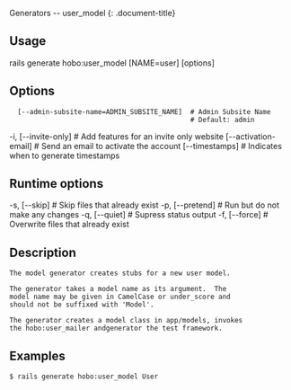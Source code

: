 Generators -- user\_model
{: .document-title}


## Usage

    

  rails generate hobo:user_model [NAME=user] [options]


## Options

    

      [--admin-subsite-name=ADMIN_SUBSITE_NAME]  # Admin Subsite Name
                                                 # Default: admin
  -i, [--invite-only]                            # Add features for an invite only website
      [--activation-email]                       # Send an email to activate the account
      [--timestamps]                             # Indicates when to generate timestamps


## Runtime options

    

  -s, [--skip]     # Skip files that already exist
  -p, [--pretend]  # Run but do not make any changes
  -q, [--quiet]    # Supress status output
  -f, [--force]    # Overwrite files that already exist


## Description

    

    The model generator creates stubs for a new user model.

    The generator takes a model name as its argument.  The
    model name may be given in CamelCase or under_score and
    should not be suffixed with 'Model'.

    The generator creates a model class in app/models, invokes
    the hobo:user_mailer andgenerator the test framework.


## Examples

    

    $ rails generate hobo:user_model User
